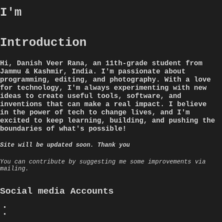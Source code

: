 <meta name='viewport' content='width=device-width, initial-scale=1'/>
<html lang="en">
<head>
  <meta charset="UTF-8">
  <meta name="viewport" content="width=device-width, initial-scale=1.0">
  <link href="https://fonts.googleapis.com/css?family=Roboto+Mono:100&display=swap" rel="stylesheet">
  <link href="https://cdnjs.cloudflare.com/ajax/libs/font-awesome/5.15.4/css/all.min.css" rel="stylesheet"> <!-- Font Awesome -->
  <link rel="stylesheet" href="style.css">
</head>
<body>

  <!-- Intro Section -->
  <div class="im">
    <h1>I'm</h1>
  </div>

  <!-- Scrambled Text Section -->
  <div class="container">
    <div class="text"></div>
  </div>

  <!-- Introduction Text Section -->
  <div class="intro">
    <h1>Introduction</h1>
    <h3>Hi,  Danish Veer Rana, an 11th-grade student from Jammu & Kashmir, India. I'm passionate about programming, editing, and photography. With a love for technology, I'm always experimenting with new ideas to create useful tools, software, and inventions that can make a real impact. I believe in the power of tech to change lives, and I'm excited to keep learning, building, and pushing the boundaries of what's possible!</h3>
    <h5>Site will be updated soon. Thank you</h5>
    <h6>You can contribute by suggesting me some improvements via mailing.</h6>
  </div>

  <!-- Social Media Section -->
  <div class="social-media">
    <h2>Social media Accounts</h2>
    <div class="yek-social">
      <ul class="yek-social__list">
        <li class="yek-social__item">
          <a class="yek-social__link" href="mailto:veerdanish452008@gmail.com">
            <span class="yek-social__button yek-social__button--gmail">
              <i class="yek-social__icon yek-social__icon--gmail fa fa-envelope"></i>
            </span>
          </a>
        </li>
        <li class="yek-social__item">
          <a class="yek-social__link" href="https://github.com/danishveerrana">
            <span class="yek-social__button yek-social__button--github">
              <i class="yek-social__icon yek-social__icon--codepen fab fa-github-alt"></i>
            </span>
          </a>
        </li>
      </ul>
    </div>
  </div>

  <!-- Link to External JavaScript -->
  <script src="script.js"></script>
</body>
<style>/* General body and text setup */
html, body {
  font-family: 'Courier New', monospace;
  background-color: #1e1e1e; /* Dark gray background for a clean look */
  color: #d4d4d4; /* Light gray text for a softer contrast */
  margin: 0;
  padding: 0;
  height: 120%;
  overflow-x: hidden;
}

/* Intro Section */
.intro {
  height: 100%;
  width: 100%;
  display: flex;
  flex-direction: column; /* Stack elements vertically */
  justify-content: center; /* Vertically center */
  align-items: center;     /* Horizontally center */
  padding: 0 20px;
  box-sizing: border-box;
}

h1 {
  color: #57a6e3; /* Soft blue for headings */
  font-weight: bold;
  margin: 0;
}

h3 {
  color: #a1b4b0; /* Muted cyan for subtext */
  font-weight: 300;
  font-size: 18px; /* Adjust font size for subtext */
  margin: 10px 0;
  text-align: left;
}

h6 {
  color: green; /* Light gray for additional text */
  text-align: center;
  margin: 0;
}

/* Container for Scrambled Text */
.container {
  height: 20%;
  width: 90%;
  display: flex;
  justify-content: start; /* Align left */
  align-items: start;    /* Align left */
}

.text {
  font-weight: bold;
  font-size: 80px;
  color: #c8e6c9; /* Light green for scrambled text */
}

/* Syntax Highlighting for text elements in the dark theme */
.dud {
  color: #ff8c00; /* Soft orange for dud (scrambled) characters */
}

/* Links and hover effects */
a {
  color: #80cbc4; /* Soft teal for links */
  text-decoration: none;
}

a:hover {
  color: #ff7043; /* Muted orange on hover */
  text-decoration: underline;
}

/* Buttons */
button {
  background-color: #3f3f3f; /* Dark gray for buttons */
  color: #d4d4d4; /* Light text for buttons */
  border: 2px solid #80cbc4; /* Soft teal border */
  padding: 10px 20px;
  border-radius: 5px;
  font-family: 'Courier New', monospace;
  cursor: pointer;
}

button:hover {
  background-color: #80cbc4; /* Soft teal on hover */
  color: #1e1e1e; /* Dark background for text */
  border-color: #57a6e3; /* Soft blue border on hover */
}

/* Social Media Section */
.social-media {
  width: 100%;
  text-align: center;
  margin-top: 50px; /* Normal margin below the introduction */
  padding: 20px 0;
}

/* Title for social media */
.social-media h2 {
  color: #90a4ae; /* Muted gray for the subheading */
  font-size: 20px;
  margin-bottom: 20px; /* Space below the title */
}

/* Align the social media buttons */
.yek-social__list {
  display: flex;
  justify-content: center; /* Center the items horizontally */
  gap: 20px; /* Normal gap between icons */
}

.yek-social__item {
  width: 64px;
  height: 64px;
}

.yek-social__button {
  background-color: #3f3f3f; /* Dark gray button background */
  box-shadow: 0 4px 6px rgba(0, 0, 0, 0.1);
  text-align: center;
  border-radius: 50%;
}

.yek-social__icon {
  color: #d4d4d4; /* Light gray icons */
  font-size: 2em;
}

.yek-social__link:hover .yek-social__button {
  transform: translateY(-4px);
  transition: 0.3s ease;
}

.yek-social__link:hover .yek-social__icon {
  color: #ff7043; /* Muted orange on hover */
}

/* Responsive Design */
@media (max-width: 768px) {
  .intro {
    height: 30%;
  }
  .text {
    font-size: 40px;
  }

  .yek-social__list {
    flex-direction: column; /* Stack the icons vertically on smaller screens */
    align-items: center;
  }

  .yek-social__item {
    margin-bottom: 10px; /* Add space between icons when stacked */
  }
}</style><script>class TextScramble {
  constructor(el) {
    this.el = el;
    this.chars = '!<>-_\\/[]{}--=+*^?#_____';
    this.update = this.update.bind(this);
  }

  setText(newText) {
    const oldText = this.el.innerText;
    const length = Math.max(oldText.length, newText.length);
    const promise = new Promise(resolve => this.resolve = resolve);
    this.queue = [];
    for (let i = 0; i < length; i++) {
      const from = oldText[i] || '';
      const to = newText[i] || '';
      const start = Math.floor(Math.random() * 40);
      const end = start + Math.floor(Math.random() * 40);
      this.queue.push({ from, to, start, end });
    }
    cancelAnimationFrame(this.frameRequest);
    this.frame = 0;
    this.update();
    return promise;
  }

  update() {
    let output = '';
    let complete = 0;
    for (let i = 0, n = this.queue.length; i < n; i++) {
      let { from, to, start, end, char } = this.queue[i];
      if (this.frame >= end) {
        complete++;
        output += to;
      } else if (this.frame >= start) {
        if (!char || Math.random() < 0.2) {
          char = this.randomChar();
          this.queue[i].char = char;
        }
        output += `<span class="dud">${char}</span>`;
      } else {
        output += from;
      }
    }
    this.el.innerHTML = output;
    if (complete === this.queue.length) {
      this.resolve();
    } else {
      this.frameRequest = requestAnimationFrame(this.update);
      this.frame++;
    }
  }

  randomChar() {
    return this.chars[Math.floor(Math.random() * this.chars.length)];
  }
}

const phrases = [
  'Danish Veer Rana',
  'a good Photographer',
  'Tech Enthusiast',
  'a editor'
];

const el = document.querySelector('.text');
const fx = new TextScramble(el);

let counter = 0;
const next = () => {
  fx.setText(phrases[counter]).then(() => {
    setTimeout(next, 800);
  });
  counter = (counter + 1) % phrases.length;
};

next();</script>
